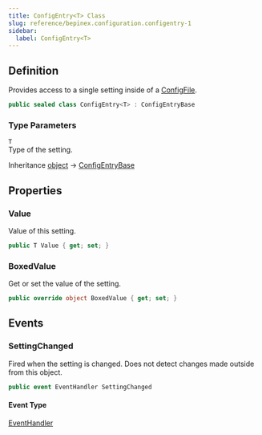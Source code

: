 ```yaml
---
title: ConfigEntry<T> Class
slug: reference/bepinex.configuration.configentry-1
sidebar:
  label: ConfigEntry<T>
---
```

## Definition

Provides access to a single setting inside of a [ConfigFile](../bepinex.configuration.configfile/).

```csharp title="C#"
public sealed class ConfigEntry<T> : ConfigEntryBase
```

### Type Parameters

`T`  
Type of the setting.

Inheritance [object](https://learn.microsoft.com/dotnet/api/system.object/) → [ConfigEntryBase](../bepinex.configuration.configentrybase/)

## Properties

### Value

Value of this setting.

```csharp title="C#"
public T Value { get; set; }
```

### BoxedValue

Get or set the value of the setting.

```csharp title="C#"
public override object BoxedValue { get; set; }
```

## Events

### SettingChanged

Fired when the setting is changed. Does not detect changes made outside from this object.

```csharp title="C#"
public event EventHandler SettingChanged
```

#### Event Type

[EventHandler](https://learn.microsoft.com/dotnet/api/system.eventhandler/)